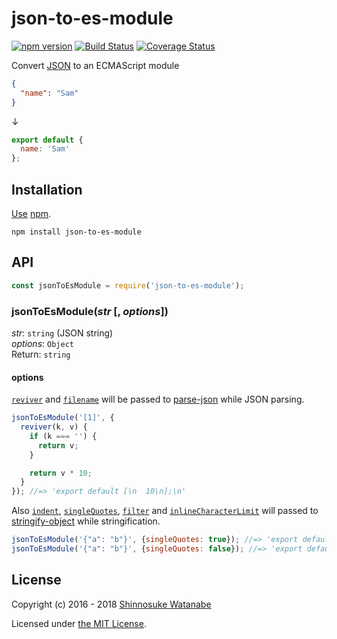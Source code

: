 # json-to-es-module

[![npm version](https://img.shields.io/npm/v/json-to-es-module.svg)](https://www.npmjs.com/package/json-to-es-module)
[![Build Status](https://travis-ci.org/shinnn/json-to-es-module.svg?branch=master)](https://travis-ci.org/shinnn/json-to-es-module)
[![Coverage Status](https://img.shields.io/coveralls/shinnn/json-to-es-module.svg)](https://coveralls.io/r/shinnn/json-to-es-module)

Convert [JSON](https://www.ietf.org/rfc/rfc4627.txt) to an ECMAScript module

```json
{
  "name": "Sam"
}
```

↓

```javascript
export default {
  name: 'Sam'
};
```

## Installation

[Use](https://docs.npmjs.com/cli/install) [npm](https://docs.npmjs.com/getting-started/what-is-npm).

```
npm install json-to-es-module
```

## API

```javascript
const jsonToEsModule = require('json-to-es-module');
```

### jsonToEsModule(*str* [, *options*])

*str*: `string` (JSON string)  
*options*: `Object`  
Return: `string`

#### options

[`reviver`](https://github.com/sindresorhus/parse-json#reviver) and [`filename`](https://github.com/sindresorhus/parse-json#filename) will be passed to [parse-json](https://github.com/sindresorhus/parse-json#parsejsoninput-reviver-filename) while JSON parsing.

```javascript
jsonToEsModule('[1]', {
  reviver(k, v) {
    if (k === '') {
      return v;
    }

    return v * 10;
  }
}); //=> 'export default [\n  10\n];\n'
```

Also [`indent`](https://github.com/yeoman/stringify-object#indent), [`singleQuotes`](https://github.com/yeoman/stringify-object#singlequotes), [`filter`](https://github.com/yeoman/stringify-object#filterobj-prop) and [`inlineCharacterLimit`](https://github.com/yeoman/stringify-object#inlinecharacterlimit) will passed to [stringify-object](https://github.com/yeoman/stringify-object#stringifyobjectinput-options) while stringification.

```javascript
jsonToEsModule('{"a": "b"}', {singleQuotes: true}); //=> 'export default {\n  a: \'b\'\n};\n'
jsonToEsModule('{"a": "b"}', {singleQuotes: false}); //=> 'export default {\n  a: "b"\n};\n'
```

## License

Copyright (c) 2016 - 2018 [Shinnosuke Watanabe](https://github.com/shinnn)

Licensed under [the MIT License](./LICENSE).
